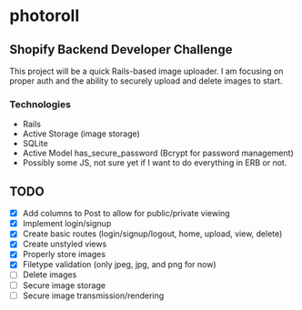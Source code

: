 # photoroll

## Shopify Backend Developer Challenge

This project will be a quick Rails-based image uploader. I am focusing on proper auth and the ability to securely upload and delete images to start.  

### Technologies

- Rails
- Active Storage (image storage)
- SQLite
- Active Model has_secure_password (Bcrypt for password management)
- Possibly some JS, not sure yet if I want to do everything in ERB or not.

## TODO

- [x] Add columns to Post to allow for public/private viewing
- [x] Implement login/signup
- [x] Create basic routes (login/signup/logout, home, upload, view, delete)
- [x] Create unstyled views
- [x] Properly store images
- [x] Filetype validation (only jpeg, jpg, and png for now)
- [ ] Delete images
- [ ] Secure image storage
- [ ] Secure image transmission/rendering
